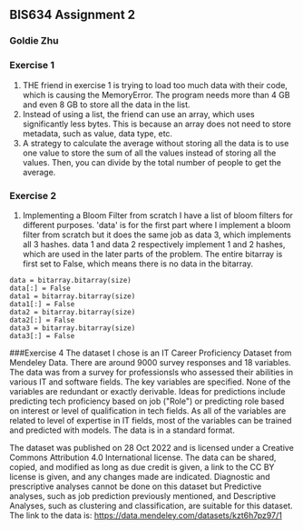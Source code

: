 ## BIS634 Assignment 2
### Goldie Zhu

### Exercise 1
1. THE friend in exercise 1 is trying to load too much data with their code, which is causing the MemoryError. The program needs more than 4 GB and even 8 GB to store all the data in the list. 
2. Instead of using a list, the friend can use an array, which uses significantly less bytes. This is because an array does not need to store metadata, such as value, data type, etc. 
3. A strategy to calculate the average without storing all the data is to use one value to store the sum of all the values instead of storing all the values. Then, you can divide by the total number of people to get the average.

### Exercise 2
1. Implementing a Bloom Filter from scratch
I have a list of bloom filters for different purposes. 'data' is for the first part where I implement a bloom filter from scratch but it does the same job as data 3, which implements all 3 hashes. data 1 and data 2 respectively implement 1 and 2 hashes, which are used in the later parts of the problem. The entire bitarray is first set to False, which means there is no data in the bitarray.
```
data = bitarray.bitarray(size)
data[:] = False
data1 = bitarray.bitarray(size)
data1[:] = False
data2 = bitarray.bitarray(size)
data2[:] = False
data3 = bitarray.bitarray(size)
data3[:] = False
```

###Exercise 4
The dataset I chose is an IT Career Proficiency Dataset from Mendeley Data. There are around 9000 survey responses and 18 variables. The data was from a survey for professionsls who assessed their abilities in various IT and software fields. The key variables are specified. None of the variables are redundant or exactly derivable. Ideas for predictions include predicting tech proficiency based on job ("Role") or  predicting role based on interest or level of qualification in tech fields. As all of the variables are related to level of expertise in IT fields, most of the variables can be trained and predicted with models. The data is in a standard format.

The dataset was published on 28 Oct 2022 and is licensed under a Creative Commons Attribution 4.0 International license. The data can be shared, copied, and modified as long as due credit is given, a link to the CC BY license is given, and any changes made are indicated. Diagnostic and prescriptive analyses cannot be done on this dataset but Predictive analyses, such as job prediction previously mentioned, and Descriptive Analyses, such as clustering and classification, are suitable for this dataset.
The link to the data is: https://data.mendeley.com/datasets/kzt6h7pz97/1
